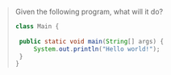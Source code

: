 > Given the following program, what will it do? 
>
> ```java
> class Main {
>  
>  public static void main(String[] args) {
>      System.out.println("Hello world!");
>  }
> }
> ``` 